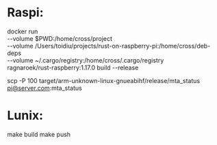 # Raspi:
docker run \
    --volume $PWD:/home/cross/project \
    --volume /Users/toidiu/projects/rust-on-raspberry-pi:/home/cross/deb-deps \
    --volume ~/.cargo/registry:/home/cross/.cargo/registry \
    ragnaroek/rust-raspberry:1.17.0 build --release

scp -P 100 target/arm-unknown-linux-gnueabihf/release/mta_status pi@server.com:mta_status



# Lunix:
  make build
  make push